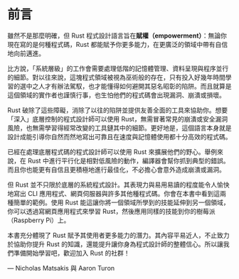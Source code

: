 # 前言

雖然不是那麼明確，但 Rust 程式設計語言旨在**賦權（empowerment）**：無論你現在寫的是何種程式碼，Rust 都能賦予你更多能力，在更廣泛的領域中帶有自信地向前邁進。

比方說，「系統層級」的工作會需要處理低階的記憶體管理、資料呈現與程序並行的細節。對以往來說，這塊程式領域被視為巫術般的存在，只有投入好幾年時間學習的選中之人才有辦法駕馭，也才能懂得如何避開其惡名昭彰的陷阱。而且就算是這個領域的實作者也謹慎行事，也生怕他們的程式碼會出現漏洞、崩潰或損壞。

Rust 破除了這些障礙，消除了以往的陷阱並提供友善全面的工具來協助你。想要「深入」底層控制的程式設計師可以使用 Rust，無需冒著常見的崩潰或安全漏洞風險，也無需學習得經常改變的工具鏈其中的細節。更好地是，這個語言本身就是設計成能引導你自然而然地寫出可靠且在速度與記憶體使用都十分高效的程式碼。

已經在處理底層程式碼的程式設計師可以使用 Rust 來擴展他們的野心。舉例來說，在 Rust 中進行平行化是相對低風險的動作，編譯器會幫你抓到典型的錯誤。而且你也能更有自信且更積極地進行最佳化，不必擔心會意外造成崩潰或漏洞。

但 Rust 並不只限於底層的系統程式設計。其表現力與易用易讀的程度能令人愉快地寫出 CLI 應用程式、網頁伺服器與許多其他種程式碼。你會在本書中看到這兩種簡單的範例。使用 Rust 能這讓你將一個領域所學到的技能延伸到另一個領域，你可以透過寫網頁應用程式來學習 Rust，然後應用同樣的技能到你的樹莓派（Raspberry Pi）上。

本書充分體現了 Rust 賦予其使用者更多能力的潛力。其內容平易近人，不止致力於協助你提升 Rust 的知識，還能提升讓你身為程式設計師的整體信心。所以讓我們準備開始學習吧，歡迎加入 Rust 的社群！

— Nicholas Matsakis 與 Aaron Turon
